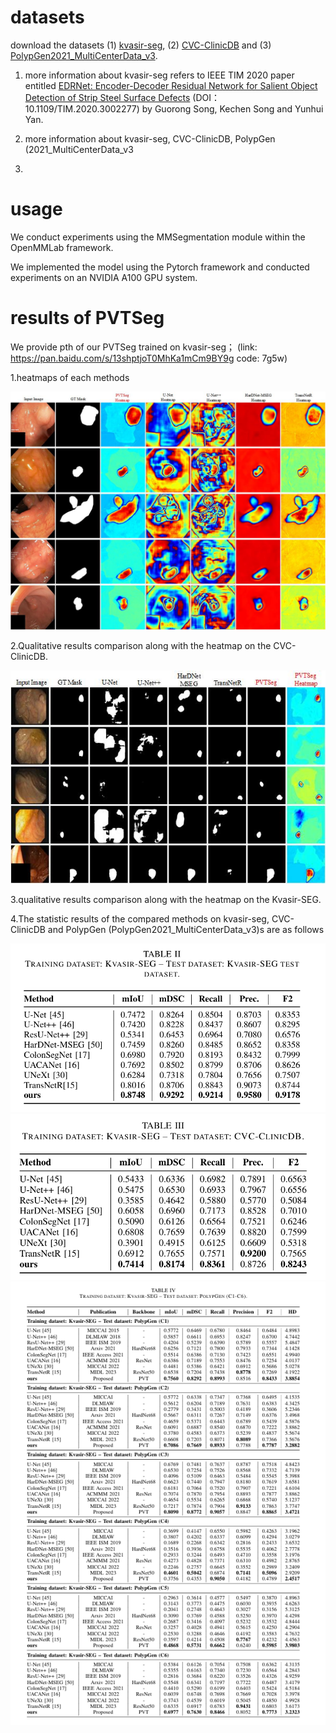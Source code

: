 # datasets

download the datasets (1) [kvasir-seg](https://drive.google.com/file/d/1yQdfow1-WvDilQTZ1zj1EbbErN1DksVF/view?usp=sharing), (2) [CVC-ClinicDB]() and (3) [PolypGen2021_MultiCenterData_v3](). 

1. more information about kvasir-seg refers to IEEE TIM 2020 paper entitled
   [EDRNet: Encoder-Decoder Residual Network for Salient Object Detection of Strip Steel Surface Defects](https://ieeexplore.ieee.org/document/9116810) (DOI：10.1109/TIM.2020.3002277) 
   by Guorong Song, Kechen Song and Yunhui Yan.

2. more information about kvasir-seg, CVC-ClinicDB, PolypGen (2021_MultiCenterData_v3

3. 

# usage

We conduct experiments using the MMSegmentation module within the OpenMMLab framework.

We implemented the model using the Pytorch framework and conducted experiments on an NVIDIA A100 GPU system.

# results of PVTSeg

We provide pth of our PVTSeg trained on kvasir-seg；
(link: https://pan.baidu.com/s/13shptjoT0MhKa1mCm9BY9g code: 7g5w) 

1.heatmaps of each methods

<img title="" src="./results/fig2.jpg" alt="" width="596">

2.Qualitative results comparison along with the heatmap on the CVC-ClinicDB.

![](./results/fig3.jpg)

3.qualitative results comparison along with the heatmap on the Kvasir-SEG.

4.The statistic results of the compared methods on kvasir-seg, CVC-ClinicDB and PolypGen (PolypGen2021_MultiCenterData_v3)s are as follows

<img title="" src="./results/PVTSeg-result1.png" alt="" width="523">

<img title="" src="./results/PVTSeg-result2.png" alt="" data-align="inline" width="523">

<img title="" src="./results/PVTSeg-result3.png" alt="" width="643">



# 
